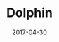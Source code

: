 ---
title: Dolphin
date: '2017-04-30'
thumb_image: images/mar-2yo/delfin.jpg
thumb_image_alt: Dolphin
image: images/mar-2yo/delfin.jpg
image_alt: Dolphin
template: project
---	